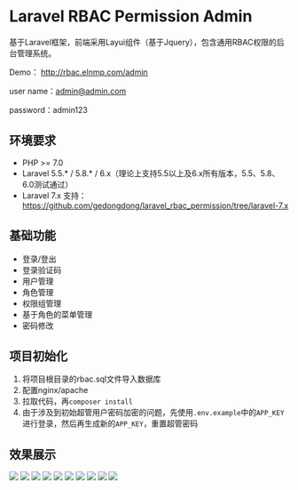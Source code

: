 # Laravel RBAC Permission Admin

基于Laravel框架，前端采用Layui组件（基于Jquery），包含通用RBAC权限的后台管理系统。

Demo： http://rbac.elnmp.com/admin

user name：admin@admin.com

password：admin123

## 环境要求

* PHP >= 7.0
* Laravel  5.5.* / 5.8.* / 6.x（理论上支持5.5以上及6.x所有版本，5.5、5.8、6.0测试通过）
* Laravel 7.x 支持：https://github.com/gedongdong/laravel_rbac_permission/tree/laravel-7.x

## 基础功能

* 登录/登出
* 登录验证码
* 用户管理
* 角色管理
* 权限组管理
* 基于角色的菜单管理
* 密码修改

## 项目初始化

1. 将项目根目录的rbac.sql文件导入数据库
2. 配置nginx/apache
3. 拉取代码，再`composer install`
4. 由于涉及到初始超管用户密码加密的问题，先使用`.env.example`中的`APP_KEY`进行登录，然后再生成新的`APP_KEY`，重置超管密码

## 效果展示

![](http://docimg.elnmp.com/login.png)
![](http://docimg.elnmp.com/role_add.png)
![](http://docimg.elnmp.com/menu_add.png)
![](http://docimg.elnmp.com/role.png)
![](http://docimg.elnmp.com/user.png)
![](http://docimg.elnmp.com/user_add.png)
![](http://docimg.elnmp.com/permission.png)
![](http://docimg.elnmp.com/permission_add.png)
![](http://docimg.elnmp.com/menu.png)
![](http://docimg.elnmp.com/newpwd.png)
